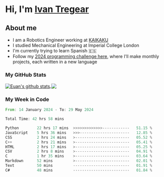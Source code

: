 # Hi, I'm [Ivan Tregear](https://www.linkedin.com/in/ivantregear/)

## About me

* I am a Robotics Engineer working at [KAIKAKU](https://github.com/KAIKAKU-AI)
* I studied Mechanical Engineering at Imperial College London
* I'm currently trying to learn Spanish :es:
* Follow my [2024 programming challenge here](https://github.com/ITregear?tab=repositories), where I'll make monthly projects, each written in a new language


### My GitHub Stats

<a href="#my-github-stats">
  <img align="center" src="https://github-readme-stats.vercel.app/api?username=itregear&count_private=true&show_icons=true&include_all_commits=true&theme=material-palenight" alt="Euan's github stats" />
</a>

<a href="#my-github-stats">
  <img align="center" src="https://github-readme-stats.vercel.app/api/top-langs/?username=itregear&layout=compact&theme=material-palenight" />
</a>

### My Week in Code
<!--START_SECTION:waka-->

```rust
From: 14 January 2024 - To: 29 May 2024

Total Time: 42 hrs 58 mins

Python        22 hrs 17 mins  >>>>>>>>>>>>>------------   51.15 %
JavaScript    5 hrs 36 mins   >>>----------------------   12.85 %
CSS           2 hrs 24 mins   >------------------------   05.52 %
C++           2 hrs 21 mins   >------------------------   05.41 %
HTML          2 hrs 17 mins   >------------------------   05.25 %
CSV           2 hrs 8 mins    >------------------------   04.91 %
C             1 hr 35 mins    >------------------------   03.64 %
Markdown      52 mins         >------------------------   02.01 %
Text          50 mins         -------------------------   01.91 %
C#            48 mins         -------------------------   01.84 %
```

<!--END_SECTION:waka-->
